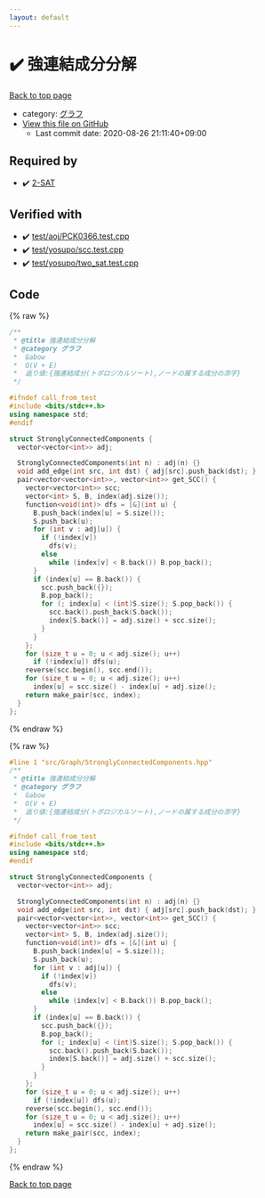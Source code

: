 ```yaml
---
layout: default
---
```


<!-- mathjax config similar to math.stackexchange -->
<script type="text/javascript" async
  src="https://cdnjs.cloudflare.com/ajax/libs/mathjax/2.7.5/MathJax.js?config=TeX-MML-AM_CHTML">
</script>
<script type="text/x-mathjax-config">
  MathJax.Hub.Config({
    TeX: { equationNumbers: { autoNumber: "AMS" }},
    tex2jax: {
      inlineMath: [ ['$','$'] ],
      processEscapes: true
    },
    "HTML-CSS": { matchFontHeight: false },
    displayAlign: "left",
    displayIndent: "2em"
  });
</script>

<script type="text/javascript" src="https://cdnjs.cloudflare.com/ajax/libs/jquery/3.4.1/jquery.min.js"></script>
<script src="https://cdn.jsdelivr.net/npm/jquery-balloon-js@1.1.2/jquery.balloon.min.js" integrity="sha256-ZEYs9VrgAeNuPvs15E39OsyOJaIkXEEt10fzxJ20+2I=" crossorigin="anonymous"></script>
<script type="text/javascript" src="../../../assets/js/copy-button.js"></script>
<link rel="stylesheet" href="../../../assets/css/copy-button.css" />


# :heavy_check_mark: 強連結成分分解

<a href="../../../index.html">Back to top page</a>

* category: <a href="../../../index.html#5a834e14ea57a0cf726f79f1ab2dcc39">グラフ</a>
* <a href="{{ site.github.repository_url }}/blob/master/src/Graph/StronglyConnectedComponents.hpp">View this file on GitHub</a>
    - Last commit date: 2020-08-26 21:11:40+09:00




## Required by

* :heavy_check_mark: <a href="../Math/TwoSatisfiability.hpp.html">2-SAT</a>


## Verified with

* :heavy_check_mark: <a href="../../../verify/test/aoj/PCK0366.test.cpp.html">test/aoj/PCK0366.test.cpp</a>
* :heavy_check_mark: <a href="../../../verify/test/yosupo/scc.test.cpp.html">test/yosupo/scc.test.cpp</a>
* :heavy_check_mark: <a href="../../../verify/test/yosupo/two_sat.test.cpp.html">test/yosupo/two_sat.test.cpp</a>


## Code

<a id="unbundled"></a>
{% raw %}
```cpp
/**
 * @title 強連結成分分解
 * @category グラフ
 *  Gabow
 *  O(V + E)
 *  返り値:{強連結成分(トポロジカルソート),ノードの属する成分の添字}
 */

#ifndef call_from_test
#include <bits/stdc++.h>
using namespace std;
#endif

struct StronglyConnectedComponents {
  vector<vector<int>> adj;

  StronglyConnectedComponents(int n) : adj(n) {}
  void add_edge(int src, int dst) { adj[src].push_back(dst); }
  pair<vector<vector<int>>, vector<int>> get_SCC() {
    vector<vector<int>> scc;
    vector<int> S, B, index(adj.size());
    function<void(int)> dfs = [&](int u) {
      B.push_back(index[u] = S.size());
      S.push_back(u);
      for (int v : adj[u]) {
        if (!index[v])
          dfs(v);
        else
          while (index[v] < B.back()) B.pop_back();
      }
      if (index[u] == B.back()) {
        scc.push_back({});
        B.pop_back();
        for (; index[u] < (int)S.size(); S.pop_back()) {
          scc.back().push_back(S.back());
          index[S.back()] = adj.size() + scc.size();
        }
      }
    };
    for (size_t u = 0; u < adj.size(); u++)
      if (!index[u]) dfs(u);
    reverse(scc.begin(), scc.end());
    for (size_t u = 0; u < adj.size(); u++)
      index[u] = scc.size() - index[u] + adj.size();
    return make_pair(scc, index);
  }
};

```
{% endraw %}

<a id="bundled"></a>
{% raw %}
```cpp
#line 1 "src/Graph/StronglyConnectedComponents.hpp"
/**
 * @title 強連結成分分解
 * @category グラフ
 *  Gabow
 *  O(V + E)
 *  返り値:{強連結成分(トポロジカルソート),ノードの属する成分の添字}
 */

#ifndef call_from_test
#include <bits/stdc++.h>
using namespace std;
#endif

struct StronglyConnectedComponents {
  vector<vector<int>> adj;

  StronglyConnectedComponents(int n) : adj(n) {}
  void add_edge(int src, int dst) { adj[src].push_back(dst); }
  pair<vector<vector<int>>, vector<int>> get_SCC() {
    vector<vector<int>> scc;
    vector<int> S, B, index(adj.size());
    function<void(int)> dfs = [&](int u) {
      B.push_back(index[u] = S.size());
      S.push_back(u);
      for (int v : adj[u]) {
        if (!index[v])
          dfs(v);
        else
          while (index[v] < B.back()) B.pop_back();
      }
      if (index[u] == B.back()) {
        scc.push_back({});
        B.pop_back();
        for (; index[u] < (int)S.size(); S.pop_back()) {
          scc.back().push_back(S.back());
          index[S.back()] = adj.size() + scc.size();
        }
      }
    };
    for (size_t u = 0; u < adj.size(); u++)
      if (!index[u]) dfs(u);
    reverse(scc.begin(), scc.end());
    for (size_t u = 0; u < adj.size(); u++)
      index[u] = scc.size() - index[u] + adj.size();
    return make_pair(scc, index);
  }
};

```
{% endraw %}

<a href="../../../index.html">Back to top page</a>

